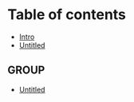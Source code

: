# Table of contents

* [Intro](README.md)
* [Untitled](untitled.md)

## GROUP

* [Untitled](group/untitled.md)


